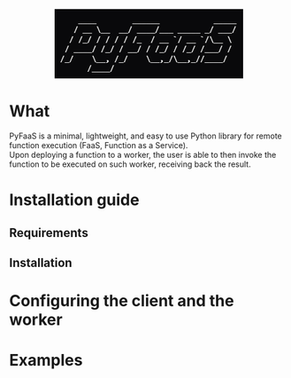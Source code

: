 <center> 
    <img src="assets/images/logo-ascii-art.png" alt="pyfaas-logo-ascii-art"> 
</center>

# What
PyFaaS is a minimal, lightweight, and easy to use Python library for remote function execution (FaaS, Function as a Service). <br>
Upon deploying a function to a worker, the user is able to then invoke the function to be executed on such worker, receiving back the result.


# Installation guide

## Requirements

## Installation


# Configuring the client and the worker


# Examples
